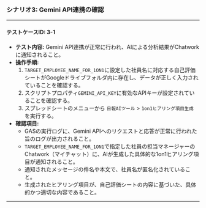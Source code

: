 ### **シナリオ3: Gemini API連携の確認**

---

#### **テストケースID: 3-1**
-   **テスト内容:** Gemini API連携が正常に行われ、AIによる分析結果がChatworkに通知されること。
-   **操作手順:**
    1.  `TARGET_EMPLOYEE_NAME_FOR_1ON1`に設定した社員名に対応する自己評価シートがGoogleドライブフォルダ内に存在し、データが正しく入力されていることを確認する。
    2.  スクリプトプロパティ`GEMINI_API_KEY`に有効なAPIキーが設定されていることを確認する。
    3.  スプレッドシートのメニューから `日報AIツール` > `1on1ヒアリング項目生成` を実行する。
-   **確認項目:**
    -   GASの実行ログに、Gemini APIへのリクエストと応答が正常に行われた旨のログが出力されること。
    -   `TARGET_EMPLOYEE_NAME_FOR_1ON1`で指定した社員の担当マネージャーのChatwork（マイチャット）に、AIが生成した具体的な1on1ヒアリング項目が通知されること。
    -   通知されたメッセージの件名や本文で、社員名が匿名化されていること。
    -   生成されたヒアリング項目が、自己評価シートの内容に基づいた、具体的かつ適切な内容であること。

---